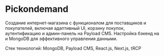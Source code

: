 # Pickondemand
Создание интернет-магазина с функционалом для поставщиков и покупателей, включая адаптивный UI, корзину покупок, аутентификацию и админ-панель на Payload CMS. Настройка бэкенд на и MongoDB для эффективного управления данными.

Стек технологий: MongoDB, Payload CMS, React.js, Next.js, tRCP
